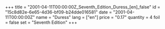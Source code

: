 +++
title = "2001-04-11T00:00:00Z_Seventh_Edition_Duress_[en]_false"
id = "15c8d82e-6e65-4d36-bf09-b24dde016581"
date = "2001-04-11T00:00:00Z"
name = "Duress"
lang = ["en"]
price = "0.17"
quantity = 4
foil = false
set = "Seventh Edition"
+++
